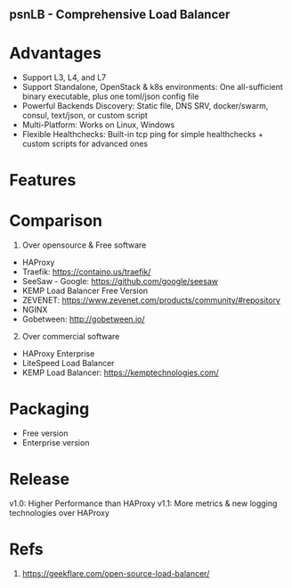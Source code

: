 psnLB - Comprehensive Load Balancer
---

# Advantages
- Support L3, L4, and L7
- Support Standalone, OpenStack & k8s environments: One all-sufficient binary executable, plus one toml/json config file
- Powerful Backends Discovery: Static file, DNS SRV, docker/swarm, consul, text/json, or custom script
- Multi-Platform: Works on Linux, Windows
- Flexible Healthchecks: Built-in tcp ping for simple healthchecks + custom scripts for advanced ones

# Features

# Comparison
1. Over opensource & Free software
- HAProxy
- Traefik: https://containo.us/traefik/
- SeeSaw - Google: https://github.com/google/seesaw
- KEMP Load Balancer Free Version
- ZEVENET: https://www.zevenet.com/products/community/#repository
- NGINX
- Gobetween: http://gobetween.io/

2. Over commercial software
- HAProxy Enterprise
- LiteSpeed Load Balancer
- KEMP Load Balancer: https://kemptechnologies.com/

# Packaging
- Free version
- Enterprise version

# Release
v1.0: Higher Performance than HAProxy
v1.1: More metrics & new logging technologies over HAProxy

# Refs
1. https://geekflare.com/open-source-load-balancer/

